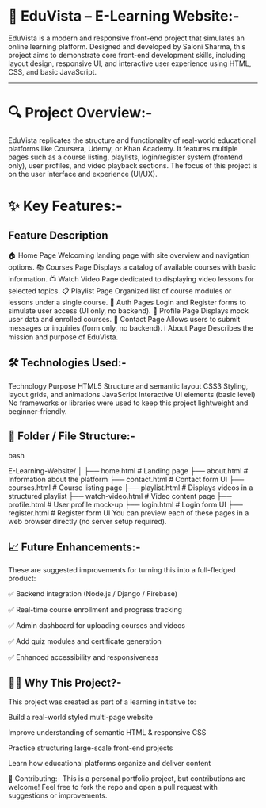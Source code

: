 # 🌟 EduVista – E-Learning Website:-
EduVista is a modern and responsive front-end project that simulates an online learning platform. Designed and developed by Saloni Sharma, this project aims to demonstrate core front-end development skills, including layout design, responsive UI, and interactive user experience using HTML, CSS, and basic JavaScript.

---------------------------------------------------------------------------------------------------------------------------------------------------------------------------------------------------------------

# 🔍 Project Overview:-
EduVista replicates the structure and functionality of real-world educational platforms like Coursera, Udemy, or Khan Academy. It features multiple pages such as a course listing, playlists, login/register system (frontend only), user profiles, and video playback sections. The focus of this project is on the user interface and experience (UI/UX).


# ✨ Key Features:-
## Feature	Description
🏠 Home Page	Welcoming landing page with site overview and navigation options.
📚 Courses Page	Displays a catalog of available courses with basic information.
📺 Watch Video	Page dedicated to displaying video lessons for selected topics.
📋 Playlist Page	Organized list of course modules or lessons under a single course.
🔐 Auth Pages	Login and Register forms to simulate user access (UI only, no backend).
👤 Profile Page	Displays mock user data and enrolled courses.
📨 Contact Page	Allows users to submit messages or inquiries (form only, no backend).
ℹ️ About Page	Describes the mission and purpose of EduVista.

## 🛠️ Technologies Used:-
Technology	Purpose
HTML5	Structure and semantic layout
CSS3	Styling, layout grids, and animations
JavaScript	Interactive UI elements (basic level)
No frameworks or libraries were used to keep this project lightweight and beginner-friendly.

## 📂 Folder / File Structure:-
bash

E-Learning-Website/
│
├── home.html             # Landing page
├── about.html            # Information about the platform
├── contact.html          # Contact form UI
├── courses.html          # Course listing page
├── playlist.html         # Displays videos in a structured playlist
├── watch-video.html      # Video content page
├── profile.html          # User profile mock-up
├── login.html            # Login form UI
├── register.html         # Register form UI
You can preview each of these pages in a web browser directly (no server setup required).

## 📈 Future Enhancements:-
These are suggested improvements for turning this into a full-fledged product:

✅ Backend integration (Node.js / Django / Firebase)

✅ Real-time course enrollment and progress tracking

✅ Admin dashboard for uploading courses and videos

✅ Add quiz modules and certificate generation

✅ Enhanced accessibility and responsiveness

## 🙋‍♀️ Why This Project?-
This project was created as part of a learning initiative to:

Build a real-world styled multi-page website

Improve understanding of semantic HTML & responsive CSS

Practice structuring large-scale front-end projects

Learn how educational platforms organize and deliver content

🤝 Contributing:-
This is a personal portfolio project, but contributions are welcome! Feel free to fork the repo and open a pull request with suggestions or improvements.


